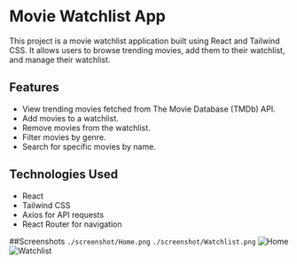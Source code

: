 # Movie Watchlist App

This project is a movie watchlist application built using React and Tailwind CSS. It allows users to browse trending movies, add them to their watchlist, and manage their watchlist.

## Features

- View trending movies fetched from The Movie Database (TMDb) API.
- Add movies to a watchlist.
- Remove movies from the watchlist.
- Filter movies by genre.
- Search for specific movies by name.

## Technologies Used

- React
- Tailwind CSS
- Axios for API requests
- React Router for navigation

##Screenshots
`./screenshot/Home.png`
`./screenshot/Watchlist.png`
![Home](https://github.com/user-attachments/assets/64f33914-e06b-4d47-a431-32fbe1a9fe94)
![Watchlist](https://github.com/user-attachments/assets/05c6c4e6-cd0c-4a4a-8c54-211157c9ccb2)
